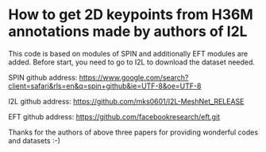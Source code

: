 # How to get 2D keypoints from H36M annotations made by authors of I2L 

This code is based on modules of SPIN and additionally EFT modules are added. 
Before start, you need to go to I2L to download the dataset needed. 

SPIN github address: https://www.google.com/search?client=safari&rls=en&q=spin+github&ie=UTF-8&oe=UTF-8 

I2L github address: https://github.com/mks0601/I2L-MeshNet_RELEASE 

EFT github address: https://github.com/facebookresearch/eft.git 

Thanks for the authors of above three papers for providing wonderful codes and datasets :-)
